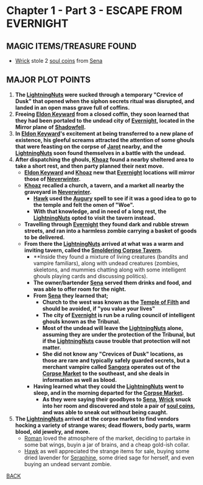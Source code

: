 
# Chapter 1 - Part 3 - ESCAPE FROM EVERNIGHT

## MAGIC ITEMS/TREASURE FOUND
- [Wrick](<../PC's/Wrick.md>) stole 2 [soul coins](https://www.dndbeyond.com/magic-items/842308-soul-coin) from [Sena](<../NPC's/Minor NPC's/Sena.md>)

## MAJOR PLOT POINTS
1. **The [LightningNuts](<../PC's/LightningNuts.md>) were sucked through a temporary "Crevice of Dusk" that opened when the siphon secrets ritual was disrupted, and landed in an open mass grave full of coffins.** 
2. **Freeing [Eldon Keyward](<../NPC's/Minor NPC's/Eldon Keyward.md>) from a closed coffin, they soon learned that they had been portaled to the undead city of [Evernight](<../LOCATIONS/Shadowfell/Evernight.md>), located in the Mirror plane of [Shadowfell](<../LOCATIONS/Shadowfell/Shadowfell.md>).**
3. **In [Eldon Keyward](<../NPC's/Minor NPC's/Eldon Keyward.md>)'s excitement at being transferred to a new plane of existence, his gleeful screams attracted the attention of some ghouls that were feasting on the corpse of [Jarot](<../NPC's/Minor NPC's/Jarot.md>) nearby, and the [LightningNuts](<../PC's/LightningNuts.md>) soon found themselves in a battle with the undead.** 
4. **After dispatching the ghouls, [Khoaz](<../PC's/Khoaz.md>) found a nearby sheltered area to take a short rest, and then party planned their next move.**
	- **[Eldon Keyward](<../NPC's/Minor NPC's/Eldon Keyward.md>) and [Khoaz](<../PC's/Khoaz.md>) new that [Evernight](<../LOCATIONS/Shadowfell/Evernight.md>) locations will mirror those of [Neverwinter](<../LOCATIONS/Material Plane/Faerun/Neverwinter.md>).**
	- **[Khoaz](<../PC's/Khoaz.md>) recalled a church, a tavern, and a market all nearby the graveyard in [Neverwinter](<../LOCATIONS/Material Plane/Faerun/Neverwinter.md>).**
		- **[Hawk](<../PC's/Hawk.md>) used the [Augury](https://www.dndbeyond.com/spells/2618882-augury) spell to see if it was a good idea to go to the temple and felt the omen of "Woe".**
		- **With that knowledge, and in need of a long rest, the [LightningNuts](<../PC's/LightningNuts.md>) opted to visit the tavern instead.**
	- **Travelling through [Evernight](<../LOCATIONS/Shadowfell/Evernight.md>) they found dark and rubble strewn streets, and ran into a harmless zombie carrying a basket of goods to be delivered.** 
	- **From there the [LightningNuts](<../PC's/LightningNuts.md>) arrived at what was a warm and inviting tavern, called the [Smoldering Corpse Tavern](<../LOCATIONS/Shadowfell/Smoldering Corpse Tavern.md>).**
		- **Inside they found a mixture of living creatures (bandits and vampire familiars), along with undead creatures (zombies, skeletons, and mummies chatting along with some intelligent ghouls playing cards and discussing politics).
		- **The owner/bartender [Sena](<../NPC's/Minor NPC's/Sena.md>) served them drinks and food, and was able to offer room for the night.** 
		- **From [Sena](<../NPC's/Minor NPC's/Sena.md>) they learned that;**
			- **Church to the west was known as the [Temple of Filth](<../LOCATIONS/Shadowfell/Temple of Filth.md>) and should be avoided, if "you value your lives"**
			- **The city of [Evernight](<../LOCATIONS/Shadowfell/Evernight.md>) is run be a ruling council of intelligent ghouls known as the Tribunal.**
			- **Most of the undead will leave the [LightningNuts](<../PC's/LightningNuts.md>) alone, assuming they are under the protection of the Tribunal, but if the [LightningNuts](<../PC's/LightningNuts.md>) cause trouble that protection will not matter.**
			- **She did not know any "Crevices of Dusk" locations, as those are rare and typically safely guarded secrets, but a merchant vampire called [Sangora](<../NPC's/Minor NPC's/Sangora.md>) operates out of the [Corpse Market](<../LOCATIONS/Shadowfell/Corpse Market.md>) to the southeast, and she deals in information as well as blood.**
		- **Having learned what they could the [LightningNuts](<../PC's/LightningNuts.md>) went to sleep, and in the morning departed for the [Corpse Market](<../LOCATIONS/Shadowfell/Corpse Market.md>).**
			- **As they were saying their goodbyes to [Sena](<../NPC's/Minor NPC's/Sena.md>), [Wrick](<../PC's/Wrick.md>) snuck into her room and discovered and stole a pair of [soul coins](https://www.dndbeyond.com/magic-items/842308-soul-coin), and was able to sneak out without being caught.**
5.  **The [LightningNuts](<../PC's/LightningNuts.md>) arrived at the corpse market to find vendors hocking a variety of strange wares; dead flowers, body parts, warm blood, old jewelry, and more.**
	- [Roman](<../PC's/Roman.md>) loved the atmosphere of the market, deciding to partake in some bat wings, buyin a jar of brains, and a cheap gold-ish collar.
	- [Hawk](<../PC's/Hawk.md>) as well appreciated the strange items for sale, buying some dried lavender for [Seraphine](<../PC's/Seraphine.md>), some dried sage for herself, and even buying an undead servant zombie. 

[BACK](https://kevc13.github.io/Vecna-Eve-of-Ruin/)